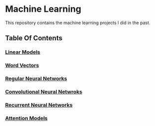 # Machine Learning

This repository contains the machine learning projects I did in the past.

## Table Of Contents

### [Linear Models](https://github.com/msfchen/machine_learning/tree/master/linearmodel)

### [Word Vectors](https://github.com/msfchen/machine_learning/tree/master/wordvector)

### [Regular Neural Networks](https://github.com/msfchen/machine_learning/tree/master/regularnn)

### [Convolutional Neural Netwroks](https://github.com/msfchen/machine_learning/tree/master/convolutionalnn)

### [Recurrent Neural Networks](https://github.com/msfchen/machine_learning/tree/master/recurrentnn)

### [Attention Models](https://github.com/msfchen/machine_learning/tree/master/attentionmodel)
